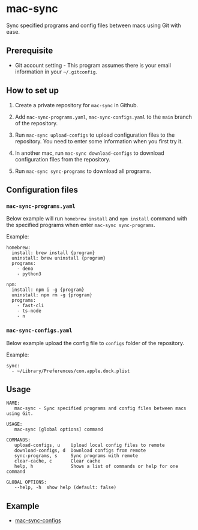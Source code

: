 # mac-sync

Sync specified programs and config files between macs using Git with ease.

## Prerequisite

- Git account setting - This program assumes there is your email information in your `~/.gitconfig`.

## How to set up

1. Create a private repository for `mac-sync` in Github.

2. Add `mac-sync-programs.yaml`, `mac-sync-configs.yaml` to the `main` branch of the repository.

3. Run `mac-sync upload-configs` to upload configuration files to the repository. You need to enter some information when you first try it.

4. In another mac, run `mac-sync download-configs` to download configuration files from the repository.

5. Run `mac-sync sync-programs` to download all programs.

## Configuration files

### `mac-sync-programs.yaml`

Below example will run `homebrew install` and `npm install` command with the specified programs when enter `mac-sync sync-programs`.

Example:

```
homebrew:
  install: brew install {program}
  uninstall: brew uninstall {program}
  programs:
    - deno
    - python3

npm:
  install: npm i -g {program}
  uninstall: npm rm -g {program}
  programs:
    - fast-cli
    - ts-node
    - n
```

### `mac-sync-configs.yaml`

Below example upload the config file to `configs` folder of the repository.

Example:

```
sync:
  - ~/Library/Preferences/com.apple.dock.plist
```

## Usage

```
NAME:
   mac-sync - Sync specified programs and config files between macs using Git.

USAGE:
   mac-sync [global options] command

COMMANDS:
   upload-configs, u    Upload local config files to remote
   download-configs, d  Download configs from remote
   sync-programs, s     Sync programs with remote
   clear-cache, c       Clear cache
   help, h              Shows a list of commands or help for one command

GLOBAL OPTIONS:
   --help, -h  show help (default: false)
```

## Example

- [mac-sync-configs](https://github.com/jopemachine/mac-sync-configs)
